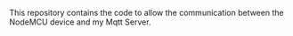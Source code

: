 This repository contains the code to allow the communication between the NodeMCU device and my Mqtt Server.

